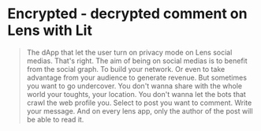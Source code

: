 # Encrypted - decrypted comment on Lens with Lit

> The dApp that let the user turn on privacy mode on Lens social medias.
> That's right. The aim of being on social medias is to benefit from the social graph. To build your network. Or even to take advantage from your audience to generate revenue. But sometimes you want to go undercover. You don't wanna share with the whole world your toughts, your location. You don't wanna let the bots that crawl the web profile you.
> Select to post you want to comment. Write your message. And on every lens app, only the author of the post will be able to read it.
